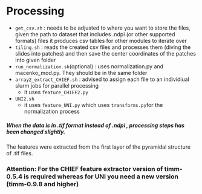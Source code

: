 # Processing
- `get_csv.sh` : needs to be adjusted to where you want to store the files, given the path to dataset that includes .ndpi (or other supported formats) files it produces csv tables for other modules to iterate over
- `tiling.sh` : reads the created csv files and processes them (diving the slides into patches) and then save the center coordinates of the patches into given folder
- `run_normalization.sh`(optional) : uses normalization.py and macenko_mod.py. They should be in the same folder
- `array2_extract_CHIEF.sh` : advised to assign each file to an individiual slurm jobs for parallel processing
  - it uses `feature_CHIEF2.py`
- `UNI2.sh`
  - it uses `feature_UNI.py` which uses `transforms.py`for the normalization process
 
##### When the data is in .tif format instead of .ndpi , processing steps has been changed slightly.
The features were extracted from the first layer of the pyramidal structure of .tif files.
    
### Attention: For the CHIEF feature extractor version of timm-0.5.4 is required whereas for UNI you need a new version (timm-0.9.8 and higher)

